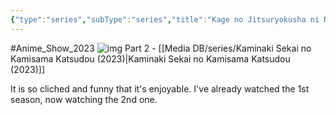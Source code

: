 ```yaml
---
{"type":"series","subType":"series","title":"Kage no Jitsuryokusha ni Naritakute!","englishTitle":"The Eminence in Shadow","year":2022,"dataSource":"MALAPI","url":"https://myanimelist.net/anime/48316/Kage_no_Jitsuryokusha_ni_Naritakute","id":48316,"genres":["Action","Comedy","Fantasy"],"studios":["Nexus"],"episodes":20,"duration":"23 min per ep","onlineRating":8.31,"actors":null,"image":"https://cdn.myanimelist.net/images/anime/1874/121869.jpg","released":true,"streamingServices":["HIDIVE","Animax Korea","Anime Digital Network","Bilibili","Bilibili Global","Laftel"],"airing":true,"airedFrom":"05/10/2022","airedTo":"15/02/2023","watched":false,"lastWatched":"","personalRating":0,"tags":["mediaDB/tv/series"],"dg-publish":true,"dateWatched":"2023-12-08","rating":"⭐ 8","Hours":7.6,"permalink":"/media-db/series/kage-no-jitsuryokusha-ni-naritakute-2022/","dgPassFrontmatter":true,"noteIcon":"1","created":"2023-11-14T21:08:36.371+05:30","updated":"2023-12-14T23:04:55.031+05:30"}
---
```


#Anime_Show_2023 
![img](https://cdn.myanimelist.net/images/anime/1874/121869.jpg)
Part 2 - [[Media DB/series/Kaminaki Sekai no Kamisama Katsudou (2023)\|Kaminaki Sekai no Kamisama Katsudou (2023)]]

It is so cliched and funny that it's enjoyable.
I've already watched the 1st season, now watching the 2nd one.